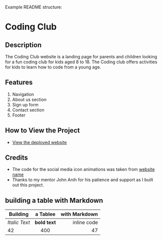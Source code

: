 Example README structure:

# Coding Club

## Description
The Coding Club website is a landing page for parents and children looking for a fun coding club for kids aged 8 to 18. The Coding club offers activities for kids to learn how to code from a young age.

## Features
1. Navigation
2. About us section
3. Sign up form
4. Contact section
5. Footer

## How to View the Project
- [View the deployed website](https://username.github.io/codingclub/)

## Credits
- The code for the social media icon animations was taken from [website name](https://username2.github.io/projectname/)
- Thanks to my mentor John Anih for his patience and support as I built out this project.

## building a table with Markdown
| Building      | a Tablee      | with Markdown  |
| ------------- |:-------------:| -----:|
| *Italic Text* | **bold text** | inline code |
| 42            | 400           |   47 |

